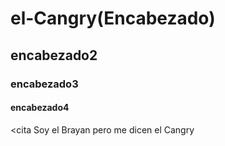 # el-Cangry(Encabezado)
## encabezado2
### encabezado3
#### encabezado4
<cita
Soy el Brayan pero me dicen el Cangry
